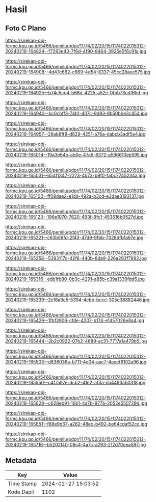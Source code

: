 # Hasil

## Foto C Plano

https://sirekap-obj-formc.kpu.go.id/5466/pemilu/pdpr/11/74/02/20/15/1174022015012-20240219-164824--f7283e43-7f6d-4f90-8464-3925e5f6c91a.jpg

https://sirekap-obj-formc.kpu.go.id/5466/pemilu/pdpr/11/74/02/20/15/1174022015012-20240219-164908--4d47c662-c669-4d54-8337-45cc28aee575.jpg

https://sirekap-obj-formc.kpu.go.id/5466/pemilu/pdpr/11/74/02/20/15/1174022015012-20240219-164925--b74c5cc4-b66d-4225-a52e-0fbb73cdf65d.jpg

https://sirekap-obj-formc.kpu.go.id/5466/pemilu/pdpr/11/74/02/20/15/1174022015012-20240219-164940--bc0cbff3-74b1-407c-9d93-8b50bbe3c454.jpg

https://sirekap-obj-formc.kpu.go.id/5466/pemilu/pdpr/11/74/02/20/15/1174022015012-20240219-164957--28ab8ff8-d829-4251-a76a-dabcb3adf5e4.jpg

https://sirekap-obj-formc.kpu.go.id/5466/pemilu/pdpr/11/74/02/20/15/1174022015012-20240219-165014--19a3e64b-ab0e-47a5-8372-a596613eb595.jpg

https://sirekap-obj-formc.kpu.go.id/5466/pemilu/pdpr/11/74/02/20/15/1174022015012-20240219-165031--654f1347-2273-4b73-b9f0-fa0c7745234a.jpg

https://sirekap-obj-formc.kpu.go.id/5466/pemilu/pdpr/11/74/02/20/15/1174022015012-20240219-165100--ff09dae2-e1dd-492a-b3cd-e3dae3193137.jpg

https://sirekap-obj-formc.kpu.go.id/5466/pemilu/pdpr/11/74/02/20/15/1174022015012-20240219-165123--196e1070-7620-493f-9fc1-453616b0527d.jpg

https://sirekap-obj-formc.kpu.go.id/5466/pemilu/pdpr/11/74/02/20/15/1174022015012-20240219-165221--c63b56fd-2f43-47d9-9fbb-7028dfb1a67e.jpg

https://sirekap-obj-formc.kpu.go.id/5466/pemilu/pdpr/11/74/02/20/15/1174022015012-20240219-165258--5393117c-42f6-440b-8da9-226a293f7992.jpg

https://sirekap-obj-formc.kpu.go.id/5466/pemilu/pdpr/11/74/02/20/15/1174022015012-20240219-165316--edb1fb80-0b3c-4291-a85b-c39a1339fdd6.jpg

https://sirekap-obj-formc.kpu.go.id/5466/pemilu/pdpr/11/74/02/20/15/1174022015012-20240219-165339--2e16a9c5-5394-4cbb-bcce-305e38882446.jpg

https://sirekap-obj-formc.kpu.go.id/5466/pemilu/pdpr/11/74/02/20/15/1174022015012-20240219-165426--1fbf3906-cfde-4207-b174-e1d57026e8a4.jpg

https://sirekap-obj-formc.kpu.go.id/5466/pemilu/pdpr/11/74/02/20/15/1174022015012-20240219-165444--2b2c0922-07b2-4689-ac31-7717a1a479b5.jpg

https://sirekap-obj-formc.kpu.go.id/5466/pemilu/pdpr/11/74/02/20/15/1174022015012-20240219-165503--d836036a-b711-4e04-aac7-4aeef6102a96.jpg

https://sirekap-obj-formc.kpu.go.id/5466/pemilu/pdpr/11/74/02/20/15/1174022015012-20240219-165550--c4f7a97e-dcb2-41e2-af3a-da4493ab0318.jpg

https://sirekap-obj-formc.kpu.go.id/5466/pemilu/pdpr/11/74/02/20/15/1174022015012-20240219-165628--c628eb91-16b1-4a7b-977b-2052e550729d.jpg

https://sirekap-obj-formc.kpu.go.id/5466/pemilu/pdpr/11/74/02/20/15/1174022015012-20240219-165651--f88e9d67-a282-48ec-b492-be64cdaf52cc.jpg

https://sirekap-obj-formc.kpu.go.id/5466/pemilu/pdpr/11/74/02/20/15/1174022015012-20240219-165716--b5202f40-08c4-4a7c-a293-212d70cea587.jpg


## Metadata

| Key        | Value               |
| ---------- | ------------------- |
| Time Stamp | 2024-02-27 15:03:52 |
| Kode Dapil | 1102                |



